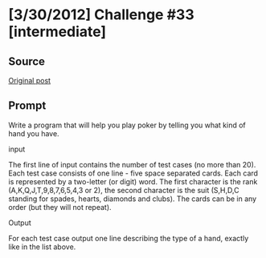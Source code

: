 # [3/30/2012] Challenge #33 [intermediate]

## Source

[Original post](https://old.reddit.com/r/dailyprogrammer/comments/rl3g1/3302012_challenge_33_intermediate/)

## Prompt

Write a program that will help you play poker by telling you what kind of hand you have.


input

The first line of input contains the number of test cases (no more than 20). Each test case consists of one line - five space separated cards. Each card is represented by a two-letter (or digit) word. The first character is the rank (A,K,Q,J,T,9,8,7,6,5,4,3 or 2), the second character is the suit (S,H,D,C standing for spades, hearts, diamonds and clubs). The cards can be in any order (but they will not repeat).


Output


For each test case output one line describing the type of a hand, exactly like in the list above.


